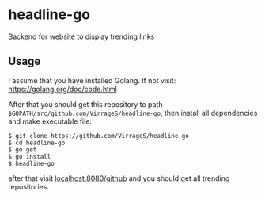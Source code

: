 # headline-go
Backend for website to display trending links

## Usage

I assume that you have installed Golang. If not visit: https://golang.org/doc/code.html


After that you should get this repository to path
`$GOPATH/src/github.com/VirrageS/headline-go`,
then install all dependencies and make executable file:

    $ git clone https://github.com/VirrageS/headline-go
    $ cd headline-go
    $ go get
    $ go install
    $ headline-go

after that visit [localhost:8080/github](http://localhost:8080/github) and you should get all trending repositories.
